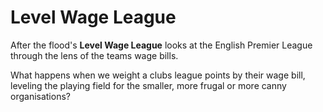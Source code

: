 # Level Wage League

After the flood's __Level Wage League__ looks at the English Premier League through the lens of the teams wage bills.

What happens when we weight a clubs league points by their wage bill, leveling the playing field for the smaller, more frugal or more canny organisations?